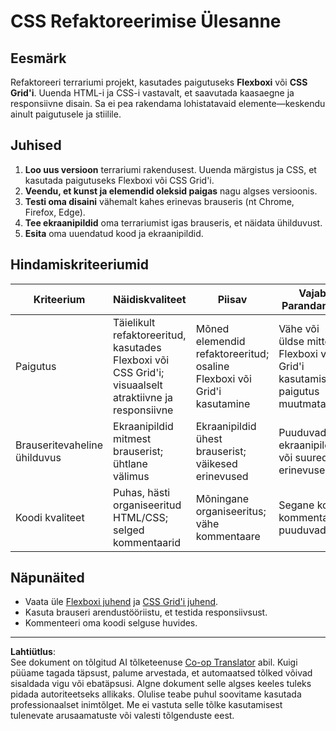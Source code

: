 <!--
CO_OP_TRANSLATOR_METADATA:
{
  "original_hash": "a212cc22a18eddf9046b7a16dfbafd8b",
  "translation_date": "2025-10-11T11:59:11+00:00",
  "source_file": "3-terrarium/2-intro-to-css/assignment.md",
  "language_code": "et"
}
-->
# CSS Refaktoreerimise Ülesanne

## Eesmärk

Refaktoreeri terrariumi projekt, kasutades paigutuseks **Flexboxi** või **CSS Grid'i**. Uuenda HTML-i ja CSS-i vastavalt, et saavutada kaasaegne ja responsiivne disain. Sa ei pea rakendama lohistatavaid elemente—keskendu ainult paigutusele ja stiilile.

## Juhised

1. **Loo uus versioon** terrariumi rakendusest. Uuenda märgistus ja CSS, et kasutada paigutuseks Flexboxi või CSS Grid'i.
2. **Veendu, et kunst ja elemendid oleksid paigas** nagu algses versioonis.
3. **Testi oma disaini** vähemalt kahes erinevas brauseris (nt Chrome, Firefox, Edge).
4. **Tee ekraanipildid** oma terrariumist igas brauseris, et näidata ühilduvust.
5. **Esita** oma uuendatud kood ja ekraanipildid.

## Hindamiskriteeriumid

| Kriteerium   | Näidiskvaliteet                                                        | Piisav                              | Vajab Parandamist                     |
|--------------|------------------------------------------------------------------------|-------------------------------------|---------------------------------------|
| Paigutus     | Täielikult refaktoreeritud, kasutades Flexboxi või CSS Grid'i; visuaalselt atraktiivne ja responsiivne | Mõned elemendid refaktoreeritud; osaline Flexboxi või Grid'i kasutamine | Vähe või üldse mitte Flexboxi või Grid'i kasutamist; paigutus muutmata |
| Brauseritevaheline ühilduvus | Ekraanipildid mitmest brauserist; ühtlane välimus       | Ekraanipildid ühest brauserist; väikesed erinevused | Puuduvad ekraanipildid või suured erinevused |
| Koodi kvaliteet | Puhas, hästi organiseeritud HTML/CSS; selged kommentaarid            | Mõningane organiseeritus; vähe kommentaare | Segane kood; kommentaarid puuduvad    |

## Näpunäited

- Vaata üle [Flexboxi juhend](https://css-tricks.com/snippets/css/a-guide-to-flexbox/) ja [CSS Grid'i juhend](https://css-tricks.com/snippets/css/complete-guide-grid/).
- Kasuta brauseri arendustööriistu, et testida responsiivsust.
- Kommenteeri oma koodi selguse huvides.

---

**Lahtiütlus**:  
See dokument on tõlgitud AI tõlketeenuse [Co-op Translator](https://github.com/Azure/co-op-translator) abil. Kuigi püüame tagada täpsust, palume arvestada, et automaatsed tõlked võivad sisaldada vigu või ebatäpsusi. Algne dokument selle algses keeles tuleks pidada autoriteetseks allikaks. Olulise teabe puhul soovitame kasutada professionaalset inimtõlget. Me ei vastuta selle tõlke kasutamisest tulenevate arusaamatuste või valesti tõlgenduste eest.
